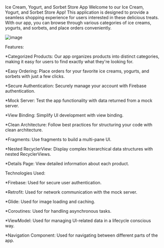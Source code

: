 Ice Cream, Yogurt, and Sorbet Store App
Welcome to our Ice Cream, Yogurt, and Sorbet Store App! This application is designed to provide a seamless shopping experience for users interested in these delicious treats. With our app, you can browse through various categories of ice creams, yogurts, and sorbets, and place orders conveniently.

![image](https://github.com/Lasha-Ilashvili/CreamOn_Midterm_App/assets/148916134/58a8fe74-feb9-4c12-8da8-6b52f296f757)

Features:

*Categorized Products: Our app organizes products into distinct categories, making it easy for users to find exactly what they're looking for.

*Easy Ordering: Place orders for your favorite ice creams, yogurts, and sorbets with just a few clicks.

*Secure Authentication: Securely manage your account with Firebase authentication.

*Mock Server: Test the app functionality with data returned from a mock server.

*View Binding: Simplify UI development with view binding.

*Clean Architecture: Follow best practices for structuring your code with clean architecture.

*Fragments: Use fragments to build a multi-pane UI.

*Nested RecyclerView: Display complex hierarchical data structures with nested RecyclerViews.

*Details Page: View detailed information about each product.

Technologies Used:

*Firebase: Used for secure user authentication.

*Retrofit: Used for network communication with the mock server.

*Glide: Used for image loading and caching.

*Coroutines: Used for handling asynchronous tasks.

*ViewModel: Used for managing UI-related data in a lifecycle conscious way.

*Navigation Component: Used for navigating between different parts of the app.

